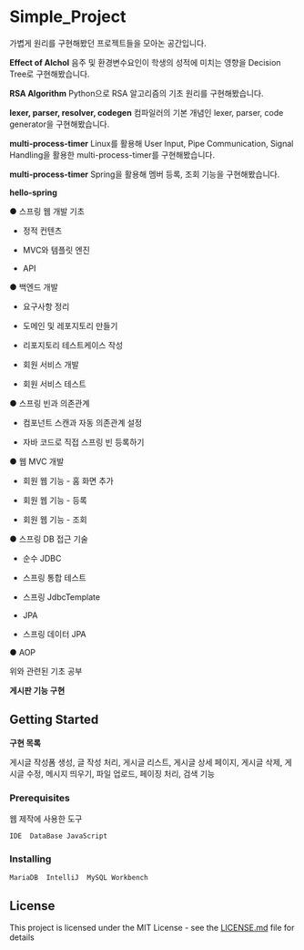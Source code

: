 # Simple_Project
가볍게 원리를 구현해봤던 프로젝트들을 모아논 공간입니다.

**Effect of Alchol**
음주 및 환경변수요인이 학생의 성적에 미치는 영향을 Decision Tree로 구현해봤습니다.

**RSA Algorithm**
Python으로 RSA 알고리즘의 기초 원리를 구현해봤습니다.

**lexer, parser, resolver, codegen**
컴파일러의 기본 개념인 lexer, parser, code generator을 구현해봤습니다.

**multi-process-timer**
Linux를 활용해 User Input, Pipe Communication, Signal Handling을 활용한 multi-process-timer를 구현해봤습니다.

**multi-process-timer**
Spring을 활용해 멤버 등록, 조회 기능을 구현해봤습니다.

**hello-spring**

● 스프링 웹 개발 기초

  - 정적 컨텐츠
  
  - MVC와 템플릿 엔진
  
  - API
  

● 백엔드 개발

  - 요구사항 정리
  
  - 도메인 및 레포지토리 만들기
  
  - 리포지토리 테스트케이스 작성
  
  - 회원 서비스 개발
  
  - 회원 서비스 테스트

● 스프링 빈과 의존관계

  - 컴포넌트 스캔과 자동 의존관계 설정
  
  - 자바 코드로 직접 스프링 빈 등록하기

● 웹 MVC 개발

  - 회원 웹 기능 - 홈 화면 추가
  
  - 회원 웹 기능 - 등록
  
  - 회원 웹 기능 - 조회

● 스프링 DB 접근 기술

  - 순수 JDBC
  
  - 스프링 통합 테스트
  
  - 스프링 JdbcTemplate
  
  - JPA
  
  - 스프링 데이터 JPA

● AOP

위와 관련된 기초 공부

**게시판 기능 구현**

## Getting Started
**구현 목록**

게시글 작성폼 생성, 글 작성 처리, 게시글 리스트, 게시글 상세 페이지, 게시글 삭제, 
게시글 수정, 메시지 띄우기, 파일 업로드, 페이징 처리, 검색 기능 

### Prerequisites

웹 제작에 사용한 도구

```
IDE  DataBase JavaScript
```

### Installing


```
MariaDB  IntelliJ  MySQL Workbench
```

## License

This project is licensed under the MIT License - see the [LICENSE.md](LICENSE.md) file for details


